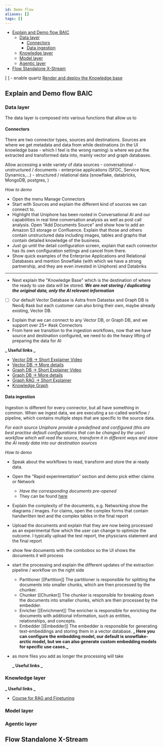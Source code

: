 ```yaml
---
id: Demo flow
aliases: []
tags: []
---
```


<!--toc:start-->

- [Explain and Demo flow BAIC](#explain-and-demo-flow-baic)
  - [Data layer](#data-layer)
    - [Connectors](#connectors)
    - [Data ingestion](#data-ingestion)
  - [Knowledge layer](#knowledge-layer)
  - [Model layer](#model-layer)
  - [Agentic layer](#agentic-layer)
- [Flow Standalone X-Stream](#flow-standalone-x-stream)
<!--toc:end-->

[ ] - enable quartz [Render and deploy the Knowledge base](https://quartz.jzhao.xyz/)

## Explain and Demo flow BAIC

### Data layer

The data layer is composed into various functions that allow us to

#### Connectors

There are two connector types, sources and destinations.
Sources are where we get metadata and data from while destinations (in the UI knowledge base - which I feel is the wrong naming) is where we put the extracted and transformed data into, mainly vector and graph databases.

Allow accessing a wide variety of data sources - conversational - unstructured / documents - enterprise applications (SFDC, Service Now, Dynamics,...) - structured / relational data (snowflake, databricks, MongoDB, postgres, )

_How to demo_

- Open the menu Manage Connectors
- Start with Sources and explain the different kind of sources we can connect to.
- Highlight that Uniphore has been rooted in Conversational AI and our capabilities in real time conversation analysis as well as post call analysis. Open "Add Documents Source" and show how to add an Amazon S3 storage or Confluence. Explain that those and others contain unstructured data including images, tables and graphs that contain detailed knowledge of the business.
- Just go until the detail configuration screen, explain that each connector has its own configuration settings and cancel from there.
- Show quick examples of the Enterprise Applications and Relational Databases and mention Snowflake (with which we have a strong partnership, and they are even invested in Uniphore) and Databriks

---

- Next explain the "Knowledge Base" which is the destination of where the ready to use data will be stored. **_We are not storing / duplicating the original data, only the AI relevant information_**
- [ ] Our default Vector Database is Astra from Datastax and Graph DB is Neo4j #ask but each customer can also bring their own, maybe already existing, Vector DB.
- Explain that we can connect to any Vector DB, or Graph DB, and we support over 25+ #ask Connectors
- From here we transition to the ingestion workflows, now that we have source and destination configured, we need to do the heavy lifting of preparing the data for AI

**_ Useful links _**

- [Vector DB -> Short Explainer Video](https://www.youtube.com/watch?v=klTvEwg3oJ4)
- [Vector DB -> More details](https://www.youtube.com/watch?v=dN0lsF2cvm4)
- [Graph DB -> Short Explainer Video](https://www.youtube.com/watch?v=T6L9EoBy8Zk)
- [Graph DB -> More details](https://www.youtube.com/watch?v=dGHSKpx4Xjs)
- [Graph RAG -> Short Explainer](https://www.youtube.com/watch?v=Aw7iQjKAX2k)
- [Knowledge Graph](https://www.youtube.com/watch?v=O-T_6KOXML4)

#### Data ingestion

Ingestion is different for every connector, but all have something in common. When we ingest data, we are executing a so-called workflow / pipeline, which contains multiple steps that are specific to the source data.

_For each source Uniphore provide a predefined and configured (this are best practise default configurations that can be changed by the user) workflow which will read the source, transform it in different ways and store the AI ready data into our destination sources_

_How to demo_

- Speak about the workflows to read, transform and store the ai ready data.
- Open the "Rapid experimentation" section and demo pick either claims or Network
  - _Have the corresponding documents pre-opened_
  - They can be found [here](https://uniphore.sharepoint.com/:f:/r/sites/GlobalSalesEngineering/Shared%20Documents/Demo%20and%20data/Demo%20Data?csf=1&web=1&e=B6HQoa)
- Explain the complexity of the documents, e.g. Networking show the diagrams / images. For claims, open the complex forms that contain handwritten text and the complex tables in the final report
- Upload the documents and explain that they are now being processed as an experimental flow which the user can change to optimize the outcome. I typically upload the test report, the physicians statement and the final report
- show few documents with the combobox so the UI shows the documents it will process
- start the processing and explain the different updates of the extraction pipeline / workflow on the right side
  - Partitioner [[Partition]]
    The partitioner is responsible for splitting the documents into smaller chunks, which are then processed by the chunker.
  - Chunker [[Chunker]]
    The chunker is responsible for breaking down the documents into smaller chunks, which are then processed by the embedder.
  - Enricher [[Enrichment]]
    The enricher is responsible for enriching the documents with additional information, such as entities, relationships, and concepts.
  - Embedder [[Embedder]]
    The embedder is responsible for generating text-embeddings and storing them in a vector database.
    **_ Here you can configure the embedding model, our default is snowflake-arctic model, but we can also generate custom embedding models for specific use cases._**
- as more files you add as longer the processing will take

  **_ Useful links _**

### Knowledge layer

**_ Useful links _**

- [Course for RAG and Finetuning](https://www.linkedin.com/learning/rag-fine-tuning-advanced-techniques-for-accuracy-and-model-performance/welcome-to-rag-and-finetuning?u=87878658)

### Model layer

### Agentic layer

## Flow Standalone X-Stream
